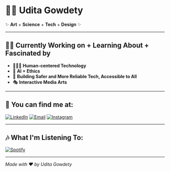 # 👩‍💻 Udita Gowdety

✨ **Art** + **Science** + **Tech** + **Design** ✨

---

## 👩‍🔬 Currently Working on + Learning About + Fascinated by
- 🧑‍🤝‍🧑 **Human-centered Technology**
- 🧠 **AI + Ethics**
- 🔐 **Building Safer and More Reliable Tech, Accessible to All**
- 🎭 **Interactive Media Arts**

---

## 🎯 You can find me at:
[![LinkedIn](https://img.shields.io/badge/-LinkedIn-blue?logo=linkedin&style=for-the-badge)](https://www.linkedin.com/in/uditagowdety)
[![Email](https://img.shields.io/badge/-Email-red?logo=gmail&style=for-the-badge)](mailto:uditagowdety@example.com)
[![Instagram](https://img.shields.io/badge/-Instagram-purple?logo=instagram&style=for-the-badge)](https://instagram.com/mixed.monet)

---

## 🎶 What I'm Listening To:
[![Spotify](https://spotify-github-profile.vercel.app/api/view?uid=cv1gd9qrpu9uixj0do6c1bg2c&cover_image=true&theme=default&show_offline=false&background_color=121212&interchange=true&bar_color_cover=true)](https://open.spotify.com/user/yourspotifyusername)

---

*Made with ❤️ by Udita Gowdety*
